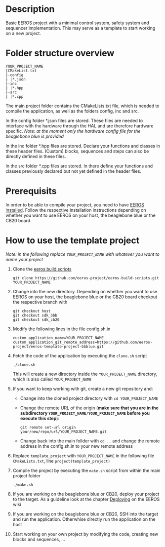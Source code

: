 # Description

Basic EEROS project with a minimal control system, safety system and sequencer implementation. This may serve as a template to start working on a new project.

# Folder structure overview

```
YOUR_PROJECT_NAME
|CMakeList.txt
|-config
| |*.json
|-inc
| |*.hpp
|-src
| |*.cpp
```

The main project folder contains the CMakeLists.txt file, which is needed to compile the application, as well as the folders config, inc and src.

In the config folder *.json files are stored. These files are needed to interface with the hardware through the HAL and are therefore hardware specific. *Note: at the moment only the hardware config file for the beaglebone blue is provided*

In the inc folder *.hpp files are stored. Declare your functions and classes in these header files. (Custom) blocks, sequences and steps can also be directly defined in these files.

In the src folder *.cpp files are stored. In there define your functions and classes previously declared but not yet defined in the header files.

# Prerequisits

In order to be able to compile your project, you need to have [EEROS installed](https://wiki.eeros.org/getting_started/install). Follow the respective installation instructions depending on whether you want to use EEROS on your host, the beaglebone blue or the CB20 board.

# How to use the template project

*Note: in the following replace `YOUR_PROJECT_NAME` with whatever you want to name your project*

1. Clone the [eeros build scripts](https://github.com/eeros-project/eeros-build-scripts)

    `git clone https://github.com/eeros-project/eeros-build-scripts.git YOUR_PROJECT_NAME`

2. Change into the new directory. Depending on whether you want to use EEROS on your host, the beaglebone blue or the CB20 board checkout the respective branch with

    ```
    git checkout host
    git checkout sdk_bbb
    git checkout sdk_cb20
    ```

3. Modify the following lines in the file config.sh.in

    ```
    custom_application_name=YOUR_PROJECT_NAME
    custom_application_git_remote_address=https://github.com/eeros-project/eeros-template-project-bbblue.git
    ```

4. Fetch the code of the application by executing the `clone.sh` script

    `./clone.sh`
    
    This will create a new directory inside the `YOUR_PROJECT_NAME` directory, which is also called `YOUR_PROJECT_NAME`

5. If you want to keep working with git, create a new git repository and:

    - Change into the cloned project directory with `cd YOUR_PROJECT_NAME`
    
    - Change the remote URL of the origin (**make sure that you are in the subdirectory `YOUR_PROJECT_NAME/YOUR_PROJECT_NAME` before you execute this step**):

        `git remote set-url origin your/new/repo/url/YOUR_PROJECT_NAME.git`

    - Change back into the main follder with `cd ..` and change the remote address in the config.sh.in to your new remote address

6. Replace `template_project` with `YOUR_PROJECT_NAME` in the following file `CMakeLists.txt`, line `project(template_project)`

7. Compile the project by executing the `make.sh` script from within the main project folder

    `./make.sh`

8. If you are working on the beaglebone blue or CB20, deploy your project to the target. As a guideline look at the chapter [Deploying](https://wiki.eeros.org/getting_started/deploy) on the EEROS wiki 

9. If you are working on the beaglebone blue or CB20, SSH into the target and run the application. Otherwhise directly run the application on the host

10. Start working on your own project by modifying the code, creating new blocks and sequences, ...

